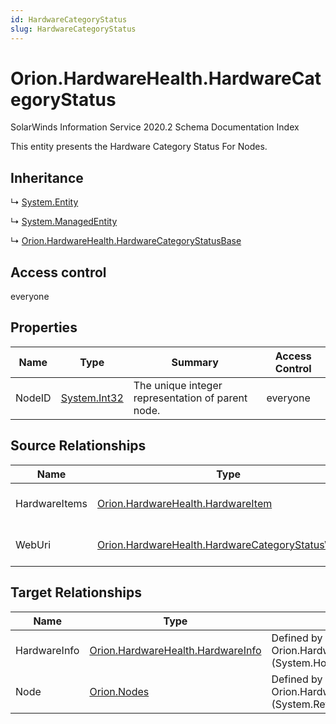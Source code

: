 ```yaml
---
id: HardwareCategoryStatus
slug: HardwareCategoryStatus
---
```


# Orion.HardwareHealth.HardwareCategoryStatus

SolarWinds Information Service 2020.2 Schema Documentation Index

This entity presents the Hardware Category Status For Nodes.

## Inheritance

↳ [System.Entity](./../System/Entity)

↳ [System.ManagedEntity](./../System/ManagedEntity)

↳ [Orion.HardwareHealth.HardwareCategoryStatusBase](./../Orion.HardwareHealth/HardwareCategoryStatusBase)

## Access control

everyone

## Properties

| Name | Type | Summary | Access Control |
| ------ | ------ | ------ | ------ |
| NodeID | [System.Int32](https://docs.microsoft.com/en-us/dotnet/api/system.int32) | The unique integer representation of parent node. | everyone |

## Source Relationships

| Name | Type | Notes |
| ------ | ------ | ------ |
| HardwareItems | [Orion.HardwareHealth.HardwareItem](./../Orion.HardwareHealth/HardwareItem) | Defined by relationship Orion.HardwareHealth.HardwareCategoryStatusHostsHardwareItem (System.Hosting) |
| WebUri | [Orion.HardwareHealth.HardwareCategoryStatusWebUri](./../Orion.HardwareHealth/HardwareCategoryStatusWebUri) | Defined by relationship Orion.HardwareHealth.HardwareCategoryStatusHostsWebUri (System.Hosting) |

## Target Relationships

| Name | Type | Notes |
| ------ | ------ | ------ |
| HardwareInfo | [Orion.HardwareHealth.HardwareInfo](./../Orion.HardwareHealth/HardwareInfo) | Defined by relationship Orion.HardwareHealth.HardwareInfoReferencesHardwareCategoryStatus (System.Hosting) |
| Node | [Orion.Nodes](./../Orion/Nodes) | Defined by relationship Orion.HardwareHealth.NodeReferenceHardwareCategoryStatus (System.Reference) |

